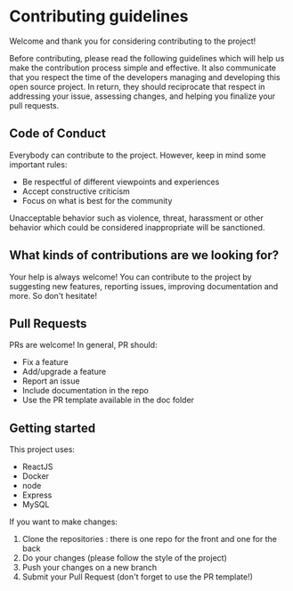 # Contributing guidelines

Welcome and thank you for considering contributing to the project! 

Before contributing, please read the following guidelines which will help us make the contribution process simple and effective. It also communicate that you respect the time of the developers managing and developing this open source project. In return, they should reciprocate that respect in addressing your issue, assessing changes, and helping you finalize your pull requests.

## Code of Conduct

Everybody can contribute to the project. However, keep in mind some important rules:
- Be respectful of different viewpoints and experiences
- Accept constructive criticism
- Focus on what is best for the community

Unacceptable behavior such as violence, threat, harassment or other behavior which could be considered inappropriate will be sanctioned.

## What kinds of contributions are we looking for?

Your help is always welcome! You can contribute to the project by suggesting new features, reporting issues, improving documentation and more. So don't hesitate!

## Pull Requests

PRs are welcome! In general, PR should:
- Fix a feature
- Add/upgrade a feature
- Report an issue
- Include documentation in the repo
- Use the PR template available in the doc folder

## Getting started

This project uses:
- ReactJS
- Docker
- node
- Express
- MySQL

If you want to make changes:
1. Clone the repositories : there is one repo for the front and one for the back
2. Do your changes (please follow the style of the project)
3. Push your changes on a new branch
4. Submit your Pull Request (don't forget to use the PR template!)